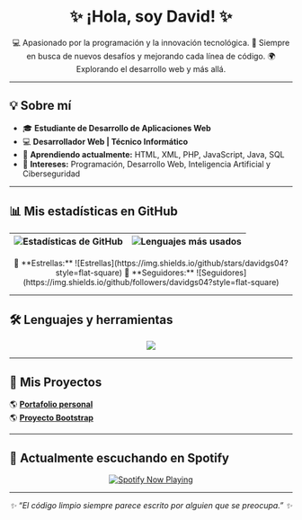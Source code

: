 <h1 align="center">✨ ¡Hola, soy David! ✨</h1>
<p align="center">
  💻 Apasionado por la programación y la innovación tecnológica. 🚀  
  Siempre en busca de nuevos desafíos y mejorando cada línea de código.  
  🌍 Explorando el desarrollo web y más allá.
</p>

---

## 💡 Sobre mí
- 🎓 **Estudiante de Desarrollo de Aplicaciones Web**
- 💻 **Desarrollador Web | Técnico Informático**
- 🌱 **Aprendiendo actualmente:** HTML, XML, PHP, JavaScript, Java, SQL
- 📌 **Intereses:** Programación, Desarrollo Web, Inteligencia Artificial y Ciberseguridad

---

## 📊 Mis estadísticas en GitHub
| ![Estadísticas de GitHub](https://github-readme-stats.vercel.app/api?username=davidgs04&show_icons=true&count_private=true&theme=radical) | ![Lenguajes más usados](https://github-readme-stats.vercel.app/api/top-langs/?username=davidgs04&layout=compact&theme=radical) |
| ------------------------------------------------------------ | ------------------------------------------------------------ |

<p align="center">
  🌟 **Estrellas:** ![Estrellas](https://img.shields.io/github/stars/davidgs04?style=flat-square)  
  🔄 **Seguidores:** ![Seguidores](https://img.shields.io/github/followers/davidgs04?style=flat-square)
</p>

---

## 🛠️ Lenguajes y herramientas
<p align="center">
  <a href="https://skillicons.dev">
    <img src="https://skillicons.dev/icons?i=ae,angular,androidstudio,ansible,apple,azure,bootstrap,cpp,css,discord,bots,eclipse,gcp,git,github,gmail,html,ai,instagram,java,js,kali,linkedin,linux,mint,mysql,nodejs,ps,php,powershell,pr,py,sublime,svg,twitter,ubuntu,unity,unreal,visualstudio,vscode,windows,wordpress" />
  </a>
</p>

---

## 🔗 Mis Proyectos
🌎 [**Portafolio personal**](https://davidgs04.github.io/erdavid04.github.io/)  
🌎 [**Proyecto Bootstrap**](https://davidgs04.github.io/ProyectoBootstrap/)

---

## 🎵 Actualmente escuchando en Spotify
<p align="center">
  <a href="https://github.com/kittinan/spotify-github-profile">
    <img src="https://spotify-github-profile.kittinanx.com/api/view?uid=31pth43atwgmm7a4xedzwtttvgnu&cover_image=true&theme=apple&show_offline=false&background_color=1a9cff&interchange=false&profanity=false&mode=light" alt="Spotify Now Playing" />
  </a>
</p>

---

<p align="center">
  <i>✨ “El código limpio siempre parece escrito por alguien que se preocupa.” ✨</i>
</p>
